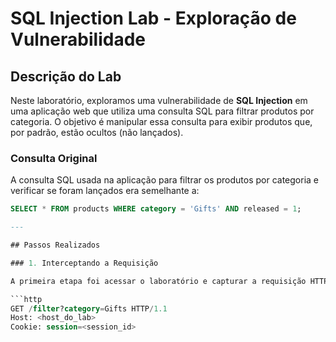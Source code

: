 # SQL Injection Lab - Exploração de Vulnerabilidade

## Descrição do Lab

Neste laboratório, exploramos uma vulnerabilidade de **SQL Injection** em uma aplicação web que utiliza uma consulta SQL para filtrar produtos por categoria. O objetivo é manipular essa consulta para exibir produtos que, por padrão, estão ocultos (não lançados).

### Consulta Original

A consulta SQL usada na aplicação para filtrar os produtos por categoria e verificar se foram lançados era semelhante a:

```sql
SELECT * FROM products WHERE category = 'Gifts' AND released = 1;

---

## Passos Realizados

### 1. Interceptando a Requisição

A primeira etapa foi acessar o laboratório e capturar a requisição HTTP enviada ao servidor. Utilizei o **Burp Suite** para interceptar a requisição, que tinha o seguinte formato:

```http
GET /filter?category=Gifts HTTP/1.1
Host: <host_do_lab>
Cookie: session=<session_id>
